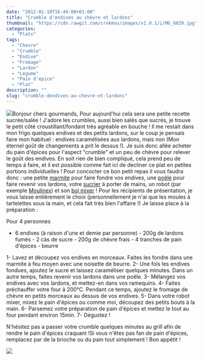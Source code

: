 ```yaml
---
date: "2012-01-19T16:40:00+01:00"
title: "Crumble d'endives au chèvre et lardons"
thumbnail: "https://cdn.rawgit.com/crokmou/images/v1.0.1/i/MG_6029.jpg"
categories:
  - "Plats"
tags:
  - "Chevre"
  - "Crumble"
  - "Endive"
  - "Fromage"
  - "Lardon"
  - "Legume"
  - "Pain d'epice"
  - "Plat"
description: ""
slug: "crumble-dendives-au-chevre-et-lardons"
---
```


[![](http://4.bp.blogspot.com/-R9tGTKzI8_E/TxgrrGWHVeI/AAAAAAAABd0/_MRoYz_9Ygk/s1600/chat.3.gif)](http://4.bp.blogspot.com/-R9tGTKzI8_E/TxgrrGWHVeI/AAAAAAAABd0/_MRoYz_9Ygk/s1600/chat.3.gif)Bonjour chers gourmands, Pour aujourd'hui cela sera une petite recette sucrée/salée ! J'adore les crumbles, aussi bien salés que sucrés, je trouve le petit côté croustillant/fondant très agréable en bouche ! Il me restait dans mon frigo quelques endives et des petits lardons, sur le coup je pensais faire mon habituel : endives caramélisées aux lardons, mais non (Mon éternel goût de changements a prit le dessus !). Je suis donc allée acheter du pain d'épices pour l'aspect "crumble" et un peu de chèvre pour relever le goût des endives. En soit rien de bien compliqué, cela prend peu de temps à faire, et il est possible comme fait ici de decliner ce plat en petites portions individuelles ! Pour concocter ce bon petit repas il vous faudra donc : une petite [marmite](http://www.rueducommerce.fr/m/pl/malid:15123302) pour faire fondre vos endives, une [poêle](http://www.rueducommerce.fr/m/pl/malid:4769951) pour faire revenir vos lardons, votre [sucrier](http://www.rueducommerce.fr/m/pl/malid:4769905) à porter de mains, un robot (par exemple [Moulinex](http://www.rueducommerce.fr/m/pl/malid:88589)) et son [bol mixer](http://www.rueducommerce.fr/m/pl/malid:15123477) ! Pour les récipients de présentation, je vous laisse entièrement le choix (personnellement je n'ai que les moules à tartelettes sous la main, et cela fait très bien l'affaire !) Je laisse place à la préparation :

Pour 4 personnes

- 6 endives (à raison d'une et demie par personne) - 200g de lardons fumés - 2 càs de sucre - 200g de chèvre frais - 4 tranches de pain d'épices - beurre

1- Lavez et découpez vos endives en morceaux. Faites les fondre dans une marmite à feu moyen avec une noisette de beurre. 2- Une fois les endives fondues, ajoutez le sucre et laissez caraméliser quelques minutes. Dans un autre temps, faites revenir vos lardons dans une poêle. 3- Mélangez vos endives avec vos lardons, et mettez-en dans vos ramequins. 4- Faites préchauffer votre four à 200°C. Pendant ce temps, ajoutez le fromage de chèvre en petits morceaux au dessus de vos endives. 5- Dans votre robot mixer, mixez le pain d'épices ou comme moi, découpez des petits bouts à la main. 6- Parsemez votre préparation de pain d'épices et mettez le tout au four pendant environ 15min. 7- Dégustez !

N'hésitez pas a passer votre crumble quelques minutes au grill afin de rendre le pain d'épices craquant !Si vous n'êtes pas fan de pain d'épices, remplacez par de la brioche ou du pain tout simplement ! Bon appétit !

[![](http://4.bp.blogspot.com/-2bLosyMFac4/TxhFg0sR2dI/AAAAAAAABec/Mzg1OnlXUmM/s1600/Signature+copie.jpg)](http://4.bp.blogspot.com/-2bLosyMFac4/TxhFg0sR2dI/AAAAAAAABec/Mzg1OnlXUmM/s1600/Signature+copie.jpg)
